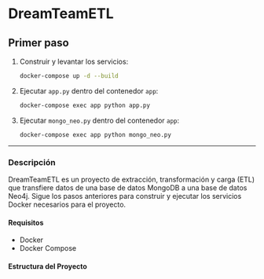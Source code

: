 # DreamTeamETL

## Primer paso

1. Construir y levantar los servicios:

    ```sh
    docker-compose up -d --build
    ```

2. Ejecutar `app.py` dentro del contenedor `app`:

    ```sh
    docker-compose exec app python app.py
    ```

3. Ejecutar `mongo_neo.py` dentro del contenedor `app`:

    ```sh
    docker-compose exec app python mongo_neo.py
    ```

---

### Descripción

DreamTeamETL es un proyecto de extracción, transformación y carga (ETL) que transfiere datos de una base de datos MongoDB a una base de datos Neo4j. Sigue los pasos anteriores para construir y ejecutar los servicios Docker necesarios para el proyecto.

#### Requisitos

- Docker
- Docker Compose

#### Estructura del Proyecto

